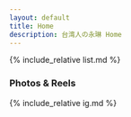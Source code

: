 ```yaml
---
layout: default
title: Home
description: 台湾人の永琳 Home
---
```


{% include_relative list.md %}

### Photos & Reels
{% include_relative ig.md %}
